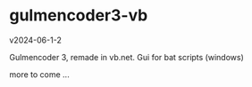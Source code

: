 # gulmencoder3-vb
v2024-06-1-2

Gulmencoder 3, remade in vb.net. Gui for bat scripts (windows)



more to come ...
